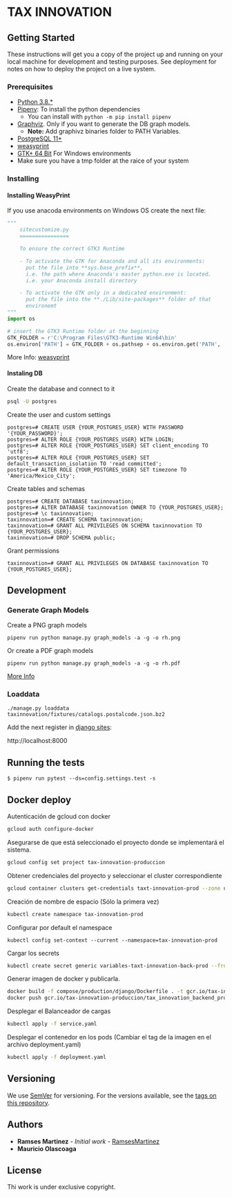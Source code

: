 # TAX INNOVATION

## Getting Started

These instructions will get you a copy of the project up and running on your local machine for development and testing purposes. See deployment for notes on how to deploy the project on a live system.

### Prerequisites

- [Python 3.8.\*](https://www.python.org/downloads/)
- [Pipenv](https://pipenv-es.readthedocs.io/es/latest/): To install the python dependencies
  - You can install with `python -m pip install pipenv`
- [Graphviz](https://graphviz.gitlab.io/). Only if you want to generate the DB graph models.
  - **Note:** Add graphivz binaries folder to PATH Variables.
- [PostgreSQL 11+](https://www.postgresql.org/download/)
- [weasyprint](https://weasyprint.readthedocs.io/en/latest/install.html)
- [GTK+ 64 Bit](https://github.com/tschoonj/GTK-for-Windows-Runtime-Environment-Installer) For Windows environments
- Make sure you have a tmp folder at the raice of your system

### Installing

#### Installing WeasyPrint

If you use anacoda environments on Windows OS create the next file:

```python
"""
    sitecustomize.py
    ================

    To ensure the correct GTK3 Runtime

    - To activate the GTK for Anaconda and all its environments:
      put the file into **sys.base_prefix**,
      i.e. the path where Anaconda's master python.exe is located.
      i.e. your Anaconda install directory

    - To activate the GTK only in a dedicated environment:
      put the file into the **./Lib/site-packages** folder of that
      environemt
"""
import os

# insert the GTK3 Runtime folder at the beginning
GTK_FOLDER = r'C:\Program Files\GTK3-Runtime Win64\bin'
os.environ['PATH'] = GTK_FOLDER + os.pathsep + os.environ.get('PATH', '')
```

More Info: [weasyprint](https://weasyprint.readthedocs.io/en/latest/install.html)

#### Instaling DB

Create the database and connect to it

```bash
psql -U postgres
```

Create the user and custom settings

```psql
postgres=# CREATE USER {YOUR_POSTGRES_USER} WITH PASSWORD '{YOUR_PASSWORD}';
postgres=# ALTER ROLE {YOUR_POSTGRES_USER} WITH LOGIN;
postgres=# ALTER ROLE {YOUR_POSTGRES_USER} SET client_encoding TO 'utf8';
postgres=# ALTER ROLE {YOUR_POSTGRES_USER} SET default_transaction_isolation TO 'read committed';
postgres=# ALTER ROLE {YOUR_POSTGRES_USER} SET timezone TO 'America/Mexico_City';
```

Create tables and schemas

```psql
postgres=# CREATE DATABASE taxinnovation;
postgres=# ALTER DATABASE taxinnovation OWNER TO {YOUR_POSTGRES_USER};
postgres=# \c taxinnovation;
taxinnovation=# CREATE SCHEMA taxinnovation;
taxinnovation=# GRANT ALL PRIVILEGES ON SCHEMA taxinnovation TO {YOUR_POSTGRES_USER};
taxinnovation=# DROP SCHEMA public;
```

Grant permissions

```psql
taxinnovation=# GRANT ALL PRIVILEGES ON DATABASE taxinnovation TO {YOUR_POSTGRES_USER};
```


## Development

### Generate Graph Models

Create a PNG graph models

```shell
pipenv run python manage.py graph_models -a -g -o rh.png
```

Or create a PDF graph models

```shell
pipenv run python manage.py graph_models -a -g -o rh.pdf
```

[More Info](https://django-extensions.readthedocs.io/en/latest/graph_models.html)


### Loaddata

```shell script
./manage.py loaddata taxinnovation/fixtures/catalogs.postalcode.json.bz2
```

Add the next register in [django sites](http://localhost:8000/admin/sites/site/1/change/):

http://localhost:8000

## Running the tests

```shell script
$ pipenv run pytest --ds=config.settings.test -s
```

## Docker deploy

Autenticación de gcloud con docker

```bash
gcloud auth configure-docker
```

Asegurarse de que está seleccionado el proyecto donde se implementará el sistema.

```bash
gcloud config set project tax-innovation-produccion
```

Obtener credenciales del proyecto y seleccionar el cluster correspondiente

```bash
gcloud container clusters get-credentials taxt-innovation-prod --zone us-central1
```

Creación de nombre de espacio (Sólo la primera vez)

```bash
kubectl create namespace tax-innovation-prod
```

Configurar por default el namespace

```
kubectl config set-context --current --namespace=tax-innovation-prod
```

Cargar los secrets

```bash
kubectl create secret generic variables-taxt-innovation-back-prod --from-env-file=./.secrets.local-prod.txt --namespace=tax-innovation-prod
```

Generar imagen de docker y publicarla.

```bash
docker build -f compose/production/django/Dockerfile . -t gcr.io/tax-innovation-produccion/tax_innovation_backend_prod:x.x.x.x
docker push gcr.io/tax-innovation-produccion/tax_innovation_backend_prod:x.x.x.x
```

Desplegar el Balanceador de cargas

 ```bash
 kubectl apply -f service.yaml
 ```

Desplegar el contenedor en los pods (Cambiar el tag de la imagen en el archivo deployment.yaml)

```bash
kubectl apply -f deployment.yaml
```
## Versioning

We use [SemVer](http://semver.org/) for versioning. For the versions available, see the [tags on this repository](https://github.com/your/project/tags).

## Authors

- **Ramses Martinez** - _Initial work_ - [RamsesMartinez](https://github.com/RamsesMartinez)
- **Mauricio Olascoaga**

## License

Thi work is under exclusive copyright.
